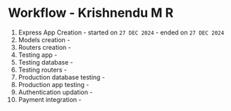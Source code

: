 # Workflow - Krishnendu M R
1. Express App Creation - started on ```27 DEC 2024``` - ended on ```27 DEC 2024``` 
2. Models creation - 
3. Routers creation - 
4. Testing app - 
5. Testing database - 
6. Testing routers - 
7. Production database testing - 
8. Production app testing - 
9. Authentication updation -
10. Payment integration - 
